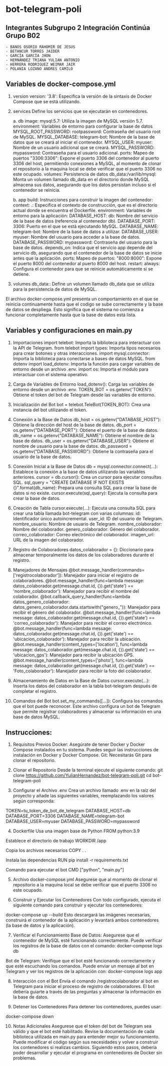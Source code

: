# bot-telegram-poli

## Integrantes Subgrupo 2 Integración Continúa Grupo B02 
    - BANOS OSORIO RAHOMIR DE JESUS
    - BETANCUR TORRES JAIDER
    - GARCÍA GARCÍA JHON
    - HERNÁNDEZ TRIANA YULIAN ANTONIO
    - HERRERA RODRIGUEZ WEIMAR JAIR
    - POLANIA LOZANO ANDRES CAMILO

## Variables de docker-compose.yml

1. version
version: '3.8': Especifica la versión de la sintaxis de Docker Compose que se está utilizando.

2. services
Define los servicios que se ejecutarán en contenedores.

    a. db
image: mysql:5.7: Utiliza la imagen de MySQL versión 5.7.
environment: Variables de entorno para configurar la base de datos
MYSQL_ROOT_PASSWORD: rootpassword: Contraseña del usuario root de MySQL.
MYSQL_DATABASE: telegram-bot: Nombre de la base de datos que se creará al iniciar el contenedor.
MYSQL_USER: myuser: Nombre de un usuario adicional que se creará.
MYSQL_PASSWORD: mypassword: Contraseña para el usuario adicional.
ports: Mapeo de puertos
"3306:3306": Expone el puerto 3306 del contenedor al puerto 3306 del host, permitiendo conexiones a MySQL, al momento de clonar el repositorio a la maquina local se debe verificar que el puerto 3306 no este ocupado. 
volumes: Persistencia de datos
db_data:/var/lib/mysql: Monta un volumen llamado db_data en el directorio donde MySQL almacena sus datos, asegurando que los datos persistan incluso si el contenedor se reinicia.

    b. app
build: Instrucciones para construir la imagen del contenedor:
context: .: Especifica el contexto de construcción, que es el directorio actual donde se encuentra el Dockerfile.
environment: Variables de entorno para la aplicación:
DATABASE_HOST: db: Nombre del servicio de la base de datos (referencia al contenedor db).
DATABASE_PORT: 3306: Puerto en el que se está ejecutando MySQL.
DATABASE_NAME: telegram-bot: Nombre de la base de datos a utilizar.
DATABASE_USER: myuser: Nombre del usuario para acceder a la base de datos.
DATABASE_PASSWORD: mypassword: Contraseña del usuario para la base de datos.
depends_on: Indica que el servicio app depende del servicio db, asegurando que el contenedor de la base de datos se inicie antes que la aplicación.
ports: Mapeo de puertos:
"8000:8000": Expone el puerto 8000 del contenedor al puerto 8000 del host.
restart: always: Configura el contenedor para que se reinicie automáticamente si se detiene.

3. volumes
db_data:: Define un volumen llamado db_data que se utiliza para la persistencia de datos de MySQL.

El archivo docker-compose.yml presenta un comportamiento en el que se reinicia continuamente hasta que el codigo se sube correctamente y la base de datos se despliega. 
Esto significa que el sistema no comienza a funcionar completamente hasta que la base de datos está lista.


## Variables y configuraciones en main.py

1. Importaciones
import telebot: Importa la biblioteca para interactuar con la API de Telegram.
from telebot import types: Importa tipos necesarios para crear botones y otras interacciones.
import mysql.connector: Importa la biblioteca para conectarse a bases de datos MySQL.
from dotenv import load_dotenv: Importa la función para cargar variables de entorno desde un archivo .env.
import os: Importa el módulo para interactuar con el sistema operativo.

2. Carga de Variables de Entorno
load_dotenv(): Carga las variables de entorno desde un archivo .env.
TOKEN_BOT = os.getenv('TOKEN'): Obtiene el token del bot de Telegram desde las variables de entorno.

3. Inicialización del Bot
bot = telebot.TeleBot(TOKEN_BOT): Crea una instancia del bot utilizando el token.

4. Conexión a la Base de Datos
db_host = os.getenv("DATABASE_HOST"): Obtiene la dirección del host de la base de datos.
db_port = os.getenv("DATABASE_PORT"): Obtiene el puerto de la base de datos.
db_name = os.getenv("DATABASE_NAME"): Obtiene el nombre de la base de datos.
db_user = os.getenv("DATABASE_USER"): Obtiene el nombre de usuario para la base de datos.
db_password = os.getenv("DATABASE_PASSWORD"): Obtiene la contraseña para el usuario de la base de datos.

5. Conexión Inicial a la Base de Datos
db = mysql.connector.connect(...): Establece la conexión a la base de datos utilizando las variables anteriores.
cursor = db.cursor(): Crea un cursor para ejecutar consultas SQL.
sql_query = "CREATE DATABASE IF NOT EXISTS {}".format(db_name): Prepara una consulta SQL para crear la base de datos si no existe.
cursor.execute(sql_query): Ejecuta la consulta para crear la base de datos.

6. Creación de Tabla
cursor.execute(...): Ejecuta una consulta SQL para crear una tabla llamada bot-telegram con varias columnas:
id: Identificador único autoincremental.
user_id: ID del usuario de Telegram.
nombre_usuario: Nombre de usuario de Telegram.
nombre_colaborador: Nombre del colaborador.
genero_colaborador: Género del colaborador.
correo_colaborador: Correo electrónico del colaborador.
imagen_url: URL de la imagen del colaborador.

7. Registro de Colaboradores
datos_colaborador = {}: Diccionario para almacenar temporalmente los datos de los colaboradores durante el registro.

8. Manejadores de Mensajes
@bot.message_handler(commands=['registrocolaborador']): Manejador para iniciar el registro de colaboradores.
@bot.message_handler(func=lambda message: datos_colaborador.get(message.chat.id, {}).get('state') == 'nombre_colaborador'): Manejador para recibir el nombre del colaborador.
@bot.callback_query_handler(func=lambda datos_genero_colaborador: datos_genero_colaborador.data.startswith("genero_")): Manejador para recibir el género del colaborador.
@bot.message_handler(func=lambda message: datos_colaborador.get(message.chat.id, {}).get('state') == 'correo_colaborador'): Manejador para recibir el correo electrónico.
@bot.message_handler(func=lambda message: datos_colaborador.get(message.chat.id, {}).get('state') == 'ubicacion_colaborador'): Manejador para recibir la ubicación.
@bot.message_handler(content_types=['location'], func=lambda message: datos_colaborador.get(message.chat.id, {}).get('state') == 'ubicacion_gps'): Manejador para recibir la ubicación GPS.
@bot.message_handler(content_types=['photo'], func=lambda message: datos_colaborador.get(message.chat.id, {}).get('state') == 'Foto_colaborador'): Manejador para recibir la foto del colaborador.

9. Almacenamiento de Datos en la Base de Datos
cursor.execute(...): Inserta los datos del colaborador en la tabla bot-telegram después de completar el registro.

10. Comandos del Bot
bot.set_my_commands([...]): Configura los comandos que el bot puede reconocer.
Este archivo configura un bot de Telegram que permite registrar colaboradores y almacenar su información en una base de datos MySQL.

## Instrucciones:

1. Requisitos Previos
Docker: Asegúrate de tener Docker y Docker Compose instalados en tu sistema. Puedes seguir las instrucciones de instalación en Docker y Docker Compose.
Git: Necesitarás Git para clonar el repositorio.

2. Clonar el Repositorio
Desde la terminal ejecute el siguiente comando:
git clone https://github.com/YulianHernandez/bot-telegram-poli.git
cd bot-telegram-poli

3. Configurar el Archivo .env
Crea un archivo llamado .env en la raíz del proyecto y añade las siguientes variables, reemplazando los valores según corresponda:

TOKEN=tu_token_de_bot_de_telegram
DATABASE_HOST=db
DATABASE_PORT=3306
DATABASE_NAME=telegram-bot
DATABASE_USER=myuser
DATABASE_PASSWORD=mypassword

4. Dockerfile 
Usa una imagen base de Python
FROM python:3.9

Establece el directorio de trabajo
WORKDIR /app

Copia los archivos necesarios
COPY . .

Instala las dependencias
RUN pip install -r requirements.txt

Comando para ejecutar el bot
CMD ["python", "main.py"]

5. Archivo docker-compose.yml
Asegurese que al momento de clonar el repositorio a la maquina local se debe verificar que el puerto 3306 no este ocupado. 

6. Construir y Ejecutar los Contenedores
Con todo configurado, ejecuta el siguiente comando para construir y ejecutar los contenedores:

docker-compose up --build
Esto descargará las imágenes necesarias, construirá el contenedor de la aplicación y levantará ambos contenedores (la base de datos y la aplicación).

7. Verificar el Funcionamiento
Base de Datos: Asegurese que el contenedor de MySQL esté funcionando correctamente. Puede verificar los registros de la base de datos con el comando:
docker-compose logs db

Bot de Telegram: Verifique que el bot esté funcionando correctamente y que esté escuchando los comandos. Puede enviar un mensaje al bot en Telegram y ver los registros de la aplicación con:
docker-compose logs app

8. Interacción con el Bot
Envía el comando /registrocolaborador al bot en Telegram para iniciar el proceso de registro de colaboradores. El bot debería guiarte a través de las preguntas y almacenar la información en la base de datos.

9. Detener los Contenedores
Para detener los contenedores, puedes usar:

docker-compose down

10. Notas Adicionales
Asegurese que el token del bot de Telegram sea válido y que el bot esté habilitado.
Revise la documentación de cada biblioteca utilizada en main.py para entender mejor su funcionamiento.
Puede modificar el código según sus necesidades y volver a construir los contenedores si realizas cambios.
Siguiendo estos pasos, deberia poder desarrollar y ejecutar el programa en contenedores de Docker sin problemas.
